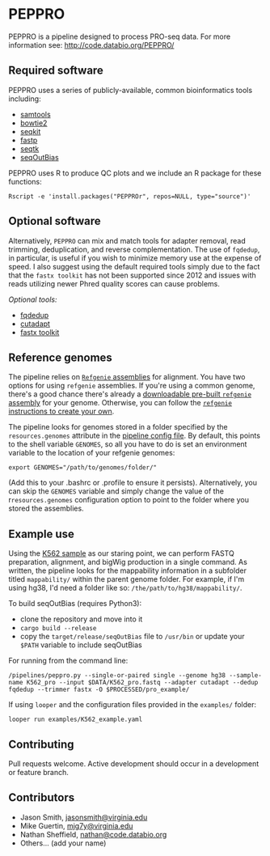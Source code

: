 # PEPPRO

PEPPRO is a pipeline designed to process PRO-seq data. For more information see: http://code.databio.org/PEPPRO/

## Required software

PEPPRO uses a series of publicly-available, common bioinformatics tools including:

* [samtools](http://www.htslib.org/)
* [bowtie2](http://bowtie-bio.sourceforge.net/bowtie2/index.shtml)
* [seqkit](https://bioinf.shenwei.me/seqkit/)
* [fastp](https://github.com/OpenGene/fastp)
* [seqtk](https://github.com/lh3/seqtk)
* [seqOutBias](https://github.com/guertinlab/seqOutBias)

PEPPRO uses R to produce QC plots and we include an R package for these functions:
```
Rscript -e 'install.packages("PEPPROr", repos=NULL, type="source")'
```

## Optional software

Alternatively, `PEPPRO` can mix and match tools for adapter removal, read trimming, deduplication, and reverse complementation.  The use of `fqdedup`, in particular, is useful if you wish to minimize memory use at the expense of speed.  I also suggest using the default required tools simply due to the fact that the `fastx toolkit` has not been supported since 2012 and issues with reads utilizing newer Phred quality scores can cause problems.

*Optional tools:*
* [fqdedup](https://github.com/guertinlab/fqdedup)
* [cutadapt](https://cutadapt.readthedocs.io/)
* [fastx toolkit](http://hannonlab.cshl.edu/fastx_toolkit/)

## Reference genomes

The pipeline relies on [`Refgenie` assemblies](https://github.com/databio/refgenie) for alignment.  You have two options for using `refgenie` assemblies. If you're using a common genome, there's a good chance there's already a [downloadable pre-built `refgenie` assembly](http://big.databio.org/refgenomes) for your genome. Otherwise, you can follow the [`refgenie` instructions to create your own](https://github.com/databio/refgenie).

The pipeline looks for genomes stored in a folder specified by the `resources.genomes` attribute in the [pipeline config file](https://github.com/databio/peppro/blob/master/pipelines/peppro.yaml). By default, this points to the shell variable `GENOMES`, so all you have to do is set an environment variable to the location of your refgenie genomes:
```
export GENOMES="/path/to/genomes/folder/"
```
(Add this to your .bashrc or .profile to ensure it persists). Alternatively, you can skip the `GENOMES` variable and simply change the value of the r`resources.genomes` configuration option to point to the folder where you stored the assemblies. 

## Example use

Using the [K562 sample](https://www.ncbi.nlm.nih.gov/geo/query/acc.cgi?acc=GSM1480327) as our staring point, we can perform FASTQ preparation, alignment, and bigWig production in a single command.  As written, the pipeline looks for the mappability information in a subfolder titled `mappability/` within the parent genome folder.  For example, if I'm using hg38, I'd need a folder like so: `/the/path/to/hg38/mappability/`.

To build seqOutBias (requires Python3):
* clone the repository and move into it
* `cargo build --release`
* copy the `target/release/seqOutBias` file to `/usr/bin` or update your `$PATH` variable to include seqOutBias

For running from the command line:

`/pipelines/peppro.py --single-or-paired single --genome hg38 --sample-name K562_pro --input $DATA/K562_pro.fastq --adapter cutadapt --dedup fqdedup --trimmer fastx -O $PROCESSED/pro_example/`

If using `looper` and the configuration files provided in the `examples/` folder:

`looper run examples/K562_example.yaml`

## Contributing

Pull requests welcome. Active development should occur in a development or feature branch.

## Contributors

* Jason Smith, jasonsmith@virginia.edu
* Mike Guertin, mjg7y@virginia.edu
* Nathan Sheffield, nathan@code.databio.org
* Others... (add your name)
